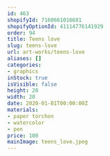```yaml
---
id: 463
shopifyId: 7160661016681
shopifyOptionId: 41114776141929
order: 94
title: Teens love
slug: teens-love
url: art-works/teens-love
aliases: []
categories:
- graphics
inStock: true
isVisible: false
height: 20
width: 20
date: 2020-01-01T00:00:00Z
materials:
- paper torchon
- watercolor
- pen
price: 100
mainImage: teens_love.jpeg
---
```

